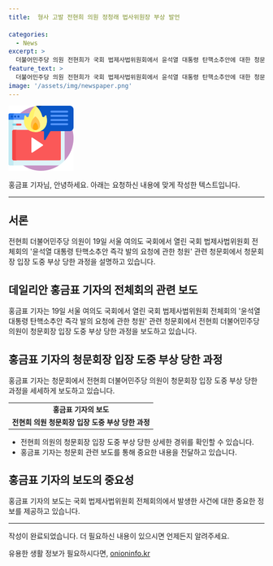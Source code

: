 ```yaml
---
title:  형사 고발 전현희 의원 정청래 법사위원장 부상 발언

categories:
  - News
excerpt: >
  더불어민주당 의원 전현희가 국회 법제사법위원회에서 윤석열 대통령 탄핵소추안에 대한 청문회 중 부상을 입었는데, 이에 대해 설명하고 있다.
feature_text: >
  더불어민주당 의원 전현희가 국회 법제사법위원회에서 윤석열 대통령 탄핵소추안에 대한 청문회 중 부상을 입었는데, 이에 대해 설명하고 있다.
image: '/assets/img/newspaper.png'
---
```


<p><img src="/assets/img/news.png" alt="rentncar 속보" /></p>

<p>홍금표 기자님, 안녕하세요. 아래는 요청하신 내용에 맞게 작성한 텍스트입니다.</p>

<hr />

<h2 data-ke-size="size26">서론</h2>

<p data-ke-size="size16">전현희 더불어민주당 의원이 19일 서울 여의도 국회에서 열린 국회 법제사법위원회 전체회의 '윤석열 대통령 탄핵소추안 즉각 발의 요청에 관한 청원' 관련 청문회에서 청문회장 입장 도중 부상 당한 과정을 설명하고 있습니다.</p>

<h2 data-ke-size="size26">데일리안 홍금표 기자의 전체회의 관련 보도</h2>

<p data-ke-size="size16">홍금표 기자는 19일 서울 여의도 국회에서 열린 국회 법제사법위원회 전체회의 '윤석열 대통령 탄핵소추안 즉각 발의 요청에 관한 청원' 관련 청문회에서 전현희 더불어민주당 의원이 청문회장 입장 도중 부상 당한 과정을 보도하고 있습니다.</p>

<h2 data-ke-size="size26">홍금표 기자의 청문회장 입장 도중 부상 당한 과정</h2>

<p data-ke-size="size16">홍금표 기자는 청문회에서 전현희 더불어민주당 의원이 청문회장 입장 도중 부상 당한 과정을 세세하게 보도하고 있습니다.</p>

<table>
  <tr>
    <td style="text-align: center; height: 17px;"><b>홍금표 기자의 보도</b></td>
  </tr>
  <tr>
    <td style="text-align: center; height: 17px;"><b>전현희 의원 청문회장 입장 도중 부상 당한 과정</b></td>
  </tr>
</table>

<ul>
  <li>전현희 의원의 청문회장 입장 도중 부상 당한 상세한 경위를 확인할 수 있습니다.</li>
  <li>홍금표 기자는 청문회 관련 보도를 통해 중요한 내용을 전달하고 있습니다.</li>
</ul>

<h2 data-ke-size="size26">홍금표 기자의 보도의 중요성</h2>

<p data-ke-size="size16">홍금표 기자의 보도는 국회 법제사법위원회 전체회의에서 발생한 사건에 대한 중요한 정보를 제공하고 있습니다.</p>

<hr />

<p>작성이 완료되었습니다. 더 필요하신 내용이 있으시면 언제든지 알려주세요.</p>
유용한 생활 정보가 필요하시다면, <a href="https://onioninfo.kr" rel="dofollow">onioninfo.kr</a>


